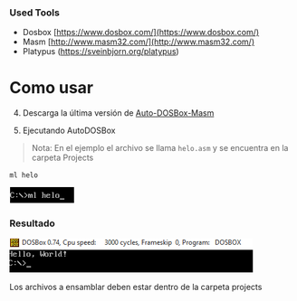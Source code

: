 ### Used Tools
* Dosbox [https://www.dosbox.com/](https://www.dosbox.com/)
* Masm [http://www.masm32.com/](http://www.masm32.com/)
* Platypus (https://sveinbjorn.org/platypus)

# Como usar

4. Descarga la última versión de [Auto-DOSBox-Masm](https://github.com/Juve-yescas/Auto-DOSBox-Masm/releases)

6. Ejecutando AutoDOSBox
> Nota: En el ejemplo el archivo se llama `helo.asm` y se encuentra en la carpeta Projects

```
ml helo
```
![No Redeeemed Items](https://raw.githubusercontent.com/Juve-yescas/Auto-DOSBox-Masm/master/img/screenshot-2.png)

### Resultado
![No Redeeemed Items](https://raw.githubusercontent.com/Juve-yescas/Auto-DOSBox-Masm/master/img/screenshot-3.png)

Los archivos a ensamblar deben estar dentro de la carpeta projects